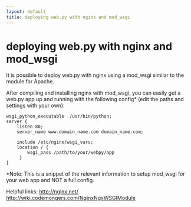 ```yaml
---
layout: default
title: deploying web.py with nginx and mod_wsgi
---
```


# deploying web.py with nginx and mod_wsgi

It is possible to deploy web.py with nginx using a mod_wsgi similar to the module for Apache.

After compiling and installing nginx with mod_wsgi, you can easily get a web.py app up and running with the following config* (edit the paths and settings with your own):


    wsgi_python_executable  /usr/bin/python;
    server {
        listen 80;
        server_name www.domain_name.com domain_name.com;

        include /etc/nginx/wsgi_vars;
        location / {
            wsgi_pass /path/to/your/webpy/app     
         }
    }

*Note: This is a snippet of the relevant information to setup mod_wsgi for your web app and NOT a full config.

Helpful links:
http://nginx.net/
http://wiki.codemongers.com/NginxNgxWSGIModule
